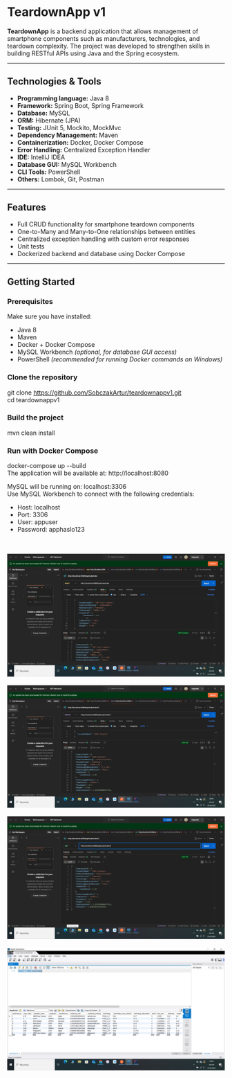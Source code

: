 # TeardownApp v1

**TeardownApp** is a backend application that allows management of smartphone components such as manufacturers, technologies, and teardown complexity. The project was developed to strengthen skills in building RESTful APIs using Java and the Spring ecosystem.

---

## Technologies & Tools

- **Programming language:** Java 8
- **Framework:** Spring Boot, Spring Framework
- **Database:** MySQL
- **ORM:** Hibernate (JPA)
- **Testing:** JUnit 5, Mockito, MockMvc
- **Dependency Management:** Maven
- **Containerization:** Docker, Docker Compose
- **Error Handling:** Centralized Exception Handler
- **IDE:** IntelliJ IDEA
- **Database GUI:** MySQL Workbench
- **CLI Tools:** PowerShell
- **Others:** Lombok, Git, Postman

---

## Features

- Full CRUD functionality for smartphone teardown components
- One-to-Many and Many-to-One relationships between entities
- Centralized exception handling with custom error responses
- Unit tests
- Dockerized backend and database using Docker Compose

---

## Getting Started

### Prerequisites

Make sure you have installed:

- Java 8
- Maven
- Docker + Docker Compose
- MySQL Workbench *(optional, for database GUI access)*
- PowerShell *(recommended for running Docker commands on Windows)*

### Clone the repository

git clone https://github.com/SobczakArtur/teardownappv1.git  
cd teardownappv1  

### Build the project

mvn clean install

### Run with Docker Compose

docker-compose up --build  
The application will be available at: http://localhost:8080  

MySQL will be running on: localhost:3306  
Use MySQL Workbench to connect with the following credentials:

- Host: localhost
- Port: 3306
- User: appuser
- Password: apphaslo123  
<br><br>

![](https://github.com/SobczakArtur/teardownappv1/blob/master/images/teardown_app%20(1).JPG?raw=true)
<br><br>
![](https://github.com/SobczakArtur/teardownappv1/blob/master/images/teardown_app%20(2).JPG?raw=true)
<br><br>
![](https://github.com/SobczakArtur/teardownappv1/blob/master/images/teardown_app%20(3).JPG?raw=true)
<br><br>
![](https://github.com/SobczakArtur/teardownappv1/blob/master/images/teardown_app%20(4).JPG?raw=true)
